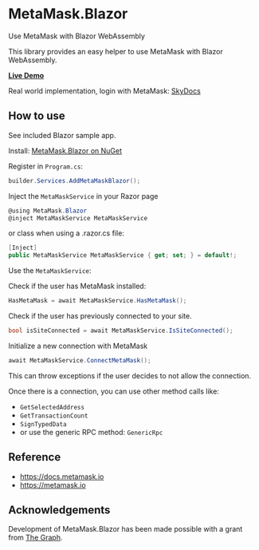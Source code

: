 # MetaMask.Blazor
Use MetaMask with Blazor WebAssembly

This library provides an easy helper to use MetaMask with Blazor WebAssembly.

**[Live Demo](https://600bkveode5ts2d3lsagn6pf4q6psed9c343e16016ma9dp2b9g0lbo.siasky.net/)**

Real world implementation, login with MetaMask: [SkyDocs](https://skydocs.hns.siasky.net)

## How to use
See included Blazor sample app.

Install: [MetaMask.Blazor on NuGet](https://www.nuget.org/packages/MetaMask.Blazor/)

Register in `Program.cs`:
```cs
builder.Services.AddMetaMaskBlazor();
```

Inject the `MetaMaskService` in your Razor page
```cs
@using MetaMask.Blazor
@inject MetaMaskService MetaMaskService
```

or class when using a .razor.cs file:
```cs
[Inject]
public MetaMaskService MetaMaskService { get; set; } = default!;
```

Use the `MetaMaskService`:

Check if the user has MetaMask installed:
```cs
HasMetaMask = await MetaMaskService.HasMetaMask();
```

Check if the user has previously connected to your site.
```cs
bool isSiteConnected = await MetaMaskService.IsSiteConnected();
```

Initialize a new connection with MetaMask
```cs
await MetaMaskService.ConnectMetaMask();
```
This can throw exceptions if the user decides to not allow the connection.

Once there is a connection, you can use other method calls like:
- `GetSelectedAddress`
- `GetTransactionCount`
- `SignTypedData`
- or use the generic RPC method: `GenericRpc`

## Reference
- https://docs.metamask.io
- https://metamask.io

## Acknowledgements
Development of MetaMask.Blazor has been made possible with a grant from [The Graph](https://thegraph.com/blog/wave-one-funding).